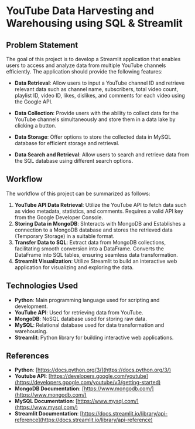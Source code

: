 # YouTube Data Harvesting and Warehousing using SQL & Streamlit

## Problem Statement

The goal of this project is to develop a Streamlit application that enables users to access and analyze data from multiple YouTube channels efficiently. The application should provide the following features:

- **Data Retrieval**: Allow users to input a YouTube channel ID and retrieve relevant data such as channel name, subscribers, total video count, playlist ID, video ID, likes, dislikes, and comments for each video using the Google API.

- **Data Collection**: Provide users with the ability to collect data for the YouTube channels simultaneously and store them in a data lake by clicking a button.

- **Data Storage**: Offer options to store the collected data in  MySQL database for efficient storage and retrieval.

- **Data Search and Retrieval**: Allow users to search and retrieve data from the SQL database using different search options.

## Workflow

The workflow of this project can be summarized as follows:

1. **YouTube API Data Retrieval**: Utilize the YouTube API to fetch data such as video metadata, statistics, and comments. Requires a valid API key from the Google Developer Console.
2. **Storing Data in MongoDB**: SInteracts with MongoDB and Establishes a connection to a MongoDB database and stores the retrieved data (Temporary Storage) in a suitable format.
3. **Transfer Data to SQL**: Extract data from MongoDB collections, facilitating smooth conversion into a DataFrame. Converts the DataFrame into SQL tables, ensuring seamless data transformation.
4. **Streamlit Visualization**: Utilize Streamlit to build an interactive web application for visualizing and exploring the data.


## Technologies Used

- **Python**: Main programming language used for scripting and development.
- **YouTube API**: Used for retrieving data from YouTube.
- **MongoDB**: NoSQL database used for storing raw data.
- **MySQL**: Relational database used for data transformation and warehousing.
- **Streamlit**: Python library for building interactive web applications.

## References

- **Python**: [https://docs.python.org/3/](https://docs.python.org/3/)
- **Youtube API**: [https://developers.google.com/youtube](https://developers.google.com/youtube/v3/getting-started)
- **MongoDB Documentation**: [https://www.mongodb.com/](https://www.mongodb.com/)
- **MySQL Documentation**: [https://www.mysql.com/](https://www.mysql.com/)
- **Streamlit Documentation**: [https://docs.streamlit.io/library/api-reference](https://docs.streamlit.io/library/api-reference)
  


